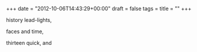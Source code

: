 +++
date = "2012-10-06T14:43:29+00:00"
draft = false
tags = 
title = ""
+++
<p>history lead-lights,</p>&#13;
<p>faces and time,</p>&#13;
<p>thirteen quick, and</p>&#13;
 